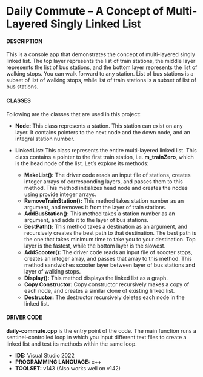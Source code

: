 # Daily Commute – A Concept of Multi-Layered Singly Linked List

#### DESCRIPTION

This is a console app that demonstrates the concept of multi-layered singly linked list. The top layer represents the list of train stations, the middle layer represents the list of bus stations, and the bottom layer represents the list of walking stops. You can walk forward to any station. List of bus stations is a subset of list of walking stops, while list of train stations is a subset of list of bus stations.

#### CLASSES

Following are the classes that are used in this project:

- **Node:** This class represents a station. This station can exist on any layer. It contains pointers to the next node and the down node, and an integral station number. 
- **LinkedList:** This class represents the entire multi-layered linked list. This class contains a pointer to the first train station, i.e. **m_trainZero**, which is the head node of the list. Let’s explore its methods:

  - **MakeList():** The driver code reads an input file of stations, creates integer arrays of corresponding layers, and passes them to this method. This method initializes head node and creates the nodes using provide integer arrays.
  - **RemoveTrainStation():** This method takes station number as an argument, and removes it from the layer of train stations.
  - **AddBusStation():** This method takes a station number as an argument, and adds it to the layer of bus stations.
  - **BestPath():** This method takes a destination as an argument, and recursively creates the best path to that destination. The best path is the one that takes minimum time to take you to your destination. Top layer is the fastest, while the bottom layer is the slowest. 
  - **AddScooter():** The driver code reads an input file of scooter stops, creates an integer array, and passes that array to this method. This method sandwiches scooter layer between layer of bus stations and layer of walking stops. 
  - **Display():** This method displays the linked list as a graph. 
  - **Copy Constructor:** Copy constructor recursively makes a copy of each node, and creates a similar clone of existing linked list. 
  - **Destructor:** The destructor recursively deletes each node in the linked list.

#### DRIVER CODE

**daily-commute.cpp** is the entry point of the code. The main function runs a sentinel-controlled loop in which you input different text files to create a linked list and test its methods within the same loop.

- **IDE:** Visual Studio 2022
- **PROGRAMMING LANGUAGE:** c++
- **TOOLSET:** v143 (Also works well on v142)
